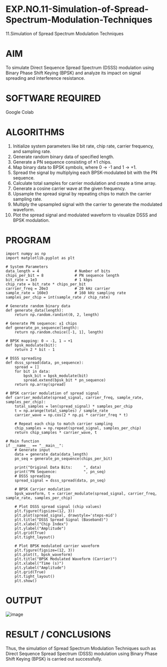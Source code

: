 # EXP.NO.11-Simulation-of-Spread-Spectrum-Modulation-Techniques

11.Simulation of Spread Spectrum Modulation Techniques

# AIM
To simulate Direct Sequence Spread Spectrum (DSSS) modulation using Binary Phase Shift Keying (BPSK) and analyze its impact on signal spreading and interference resistance.

# SOFTWARE REQUIRED
Google Colab

# ALGORITHMS
1. Initialize system parameters like bit rate, chip rate, carrier frequency, and sampling rate.
2. Generate random binary data of specified length.
3. Generate a PN sequence consisting of ±1 chips.
4. Map binary data to BPSK symbols, where 0 → -1 and 1 → +1.
5. Spread the signal by multiplying each BPSK-modulated bit with the PN sequence.
6. Calculate total samples for carrier modulation and create a time array.
7. Generate a cosine carrier wave at the given frequency.
8. Upsample the spread signal by repeating chips to match the carrier sampling rate.
9. Multiply the upsampled signal with the carrier to generate the modulated waveform.
10. Plot the spread signal and modulated waveform to visualize DSSS and BPSK modulation.

# PROGRAM
    import numpy as np
    import matplotlib.pyplot as plt
    
    # System Parameters
    data_length = 4                # Number of bits
    chips_per_bit = 8              # PN sequence length
    bit_rate = 1e3                 # 1 kbps
    chip_rate = bit_rate * chips_per_bit
    carrier_freq = 20e3            # 20 kHz carrier
    sample_rate = 160e3            # 160 kHz sampling rate
    samples_per_chip = int(sample_rate / chip_rate)
    
    # Generate random binary data
    def generate_data(length):
        return np.random.randint(0, 2, length)
    
    # Generate PN sequence: ±1 chips
    def generate_pn_sequence(length):
        return np.random.choice([-1, 1], length)
    
    # BPSK mapping: 0 → -1, 1 → +1
    def bpsk_modulate(bit):
        return 2 * bit - 1
    
    # DSSS spreading
    def dsss_spread(data, pn_sequence):
        spread = []
        for bit in data:
            bpsk_bit = bpsk_modulate(bit)
            spread.extend(bpsk_bit * pn_sequence)
        return np.array(spread)
    
    # BPSK carrier modulation of spread signal
    def carrier_modulate(spread_signal, carrier_freq, sample_rate, samples_per_chip):
        total_samples = len(spread_signal) * samples_per_chip
        t = np.arange(total_samples) / sample_rate
        carrier_wave = np.cos(2 * np.pi * carrier_freq * t)
        
        # Repeat each chip to match carrier sampling
        chip_samples = np.repeat(spread_signal, samples_per_chip)
        return chip_samples * carrier_wave, t
    
    # Main function
    if __name__ == "__main__":
        # Generate input
        data = generate_data(data_length)
        pn_seq = generate_pn_sequence(chips_per_bit)
    
        print("Original Data Bits:     ", data)
        print("PN Sequence:            ", pn_seq)
        # DSSS spreading
        spread_signal = dsss_spread(data, pn_seq)
    
        # BPSK Carrier modulation
        bpsk_waveform, t = carrier_modulate(spread_signal, carrier_freq, sample_rate, samples_per_chip)
    
        # Plot DSSS spread signal (chip values)
        plt.figure(figsize=(12, 3))
        plt.plot(spread_signal, drawstyle='steps-mid')
        plt.title("DSSS Spread Signal (Baseband)")
        plt.xlabel("Chip Index")
        plt.ylabel("Amplitude")
        plt.grid(True)
        plt.tight_layout()
    
        # Plot BPSK modulated carrier waveform
        plt.figure(figsize=(12, 3))
        plt.plot(t, bpsk_waveform)
        plt.title("BPSK Modulated Waveform (Carrier)")
        plt.xlabel("Time (s)")
        plt.ylabel("Amplitude")
        plt.grid(True)
        plt.tight_layout()
        plt.show()


# OUTPUT
![image](https://github.com/user-attachments/assets/87688e8d-b271-45a3-bd41-3c27b55d4c58)


 
# RESULT / CONCLUSIONS
Thus, the simulation of Spread Spectrum Modulation Techniques such as Direct Sequence Spread Spectrum (DSSS) modulation using Binary Phase Shift Keying (BPSK) is carried out successfully.
